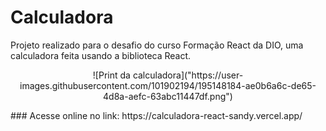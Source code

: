 # Calculadora
Projeto realizado para o desafio do curso Formação React da DIO, uma calculadora feita usando a biblioteca React.
<p align="center">
  ![Print da calculadora]("https://user-images.githubusercontent.com/101902194/195148184-ae0b6a6c-de65-4d8a-aefc-63abc11447df.png")
</p>
### Acesse online no link: https://calculadora-react-sandy.vercel.app/
